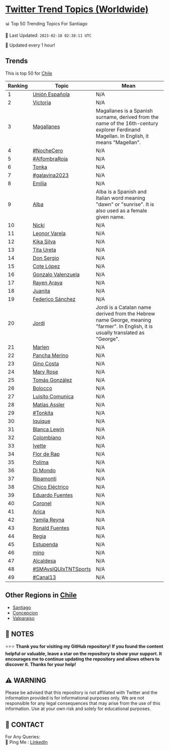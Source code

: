 [Twitter Trend Topics (Worldwide)](https://github.com/ErcinDedeoglu/Twitter-Trend-Topics)
==========


📊 Top 50 Trending Topics For Santiago

📆 Last Updated: `2023-02-18 02:38:11 UTC`

🔧 Updated every 1 hour!


## Trends

This is top 50 for [Chile](</Chile>)

| Ranking | Topic | Mean |
| ------- | ------------ | ------------ |
| 1 | [Unión Española](http://twitter.com/search?q=Uni%c3%b3n+Espa%c3%b1ola) | N/A |
| 2 | [Victoria](http://twitter.com/search?q=Victoria) | N/A |
| 3 | [Magallanes](http://twitter.com/search?q=Magallanes) | Magallanes is a Spanish surname, derived from the name of the 16th-century explorer Ferdinand Magellan. In English, it means "Magellan". |
| 4 | [#NocheCero](http://twitter.com/search?q=%23NocheCero) | N/A |
| 5 | [#AlfombraRoja](http://twitter.com/search?q=%23AlfombraRoja) | N/A |
| 6 | [Tonka](http://twitter.com/search?q=Tonka) | N/A |
| 7 | [#galavina2023](http://twitter.com/search?q=%23galavina2023) | N/A |
| 8 | [Emilia](http://twitter.com/search?q=Emilia) | N/A |
| 9 | [Alba](http://twitter.com/search?q=Alba) | Alba is a Spanish and Italian word meaning "dawn" or "sunrise". It is also used as a female given name. |
| 10 | [Nicki](http://twitter.com/search?q=Nicki) | N/A |
| 11 | [Leonor Varela](http://twitter.com/search?q=Leonor+Varela) | N/A |
| 12 | [Kika Silva](http://twitter.com/search?q=Kika+Silva) | N/A |
| 13 | [Tita Ureta](http://twitter.com/search?q=Tita+Ureta) | N/A |
| 14 | [Don Sergio](http://twitter.com/search?q=Don+Sergio) | N/A |
| 15 | [Cote López](http://twitter.com/search?q=Cote+L%c3%b3pez) | N/A |
| 16 | [Gonzalo Valenzuela](http://twitter.com/search?q=Gonzalo+Valenzuela) | N/A |
| 17 | [Rayen Araya](http://twitter.com/search?q=Rayen+Araya) | N/A |
| 18 | [Juanita](http://twitter.com/search?q=Juanita) | N/A |
| 19 | [Federico Sánchez](http://twitter.com/search?q=Federico+S%c3%a1nchez) | N/A |
| 20 | [Jordi](http://twitter.com/search?q=Jordi) | Jordi is a Catalan name derived from the Hebrew name George, meaning "farmer". In English, it is usually translated as "George". |
| 21 | [Marlen](http://twitter.com/search?q=Marlen) | N/A |
| 22 | [Pancha Merino](http://twitter.com/search?q=Pancha+Merino) | N/A |
| 23 | [Gino Costa](http://twitter.com/search?q=Gino+Costa) | N/A |
| 24 | [Mary Rose](http://twitter.com/search?q=Mary+Rose) | N/A |
| 25 | [Tomás González](http://twitter.com/search?q=Tom%c3%a1s+Gonz%c3%a1lez) | N/A |
| 26 | [Bolocco](http://twitter.com/search?q=Bolocco) | N/A |
| 27 | [Luisito Comunica](http://twitter.com/search?q=Luisito+Comunica) | N/A |
| 28 | [Matías Assler](http://twitter.com/search?q=Mat%c3%adas+Assler) | N/A |
| 29 | [#Tonkita](http://twitter.com/search?q=%23Tonkita) | N/A |
| 30 | [Iquique](http://twitter.com/search?q=Iquique) | N/A |
| 31 | [Blanca Lewin](http://twitter.com/search?q=Blanca+Lewin) | N/A |
| 32 | [Colombiano](http://twitter.com/search?q=Colombiano) | N/A |
| 33 | [Ivette](http://twitter.com/search?q=Ivette) | N/A |
| 34 | [Flor de Rap](http://twitter.com/search?q=Flor+de+Rap) | N/A |
| 35 | [Polima](http://twitter.com/search?q=Polima) | N/A |
| 36 | [Di Mondo](http://twitter.com/search?q=Di+Mondo) | N/A |
| 37 | [Ripamonti](http://twitter.com/search?q=Ripamonti) | N/A |
| 38 | [Chico Eléctrico](http://twitter.com/search?q=Chico+El%c3%a9ctrico) | N/A |
| 39 | [Eduardo Fuentes](http://twitter.com/search?q=Eduardo+Fuentes) | N/A |
| 40 | [Coronel](http://twitter.com/search?q=Coronel) | N/A |
| 41 | [Arica](http://twitter.com/search?q=Arica) | N/A |
| 42 | [Yamila Reyna](http://twitter.com/search?q=Yamila+Reyna) | N/A |
| 43 | [Ronald Fuentes](http://twitter.com/search?q=Ronald+Fuentes) | N/A |
| 44 | [Regia](http://twitter.com/search?q=Regia) | N/A |
| 45 | [Estupenda](http://twitter.com/search?q=Estupenda) | N/A |
| 46 | [mino](http://twitter.com/search?q=mino) | N/A |
| 47 | [Alcaldesa](http://twitter.com/search?q=Alcaldesa) | N/A |
| 48 | [#SMAvsIQUIxTNTSports](http://twitter.com/search?q=%23SMAvsIQUIxTNTSports) | N/A |
| 49 | [#Canal13](http://twitter.com/search?q=%23Canal13) | N/A |



## Other Regions in [Chile](</Chile>)

* [Santiago](</Chile/Santiago.md>)
* [Concepcion](</Chile/Concepcion.md>)
* [Valparaiso](</Chile/Valparaiso.md>)



## 📝 NOTES

⭐⭐⭐ **Thank you for visiting my GitHub repository! If you found the content helpful or valuable, leave a star on the repository to show your support. It encourages me to continue updating the repository and allows others to discover it. Thanks for your help!**


## ⚠️ WARNING

Please be advised that this repository is not affiliated with Twitter and the information provided is for informational purposes only. We are not responsible for any legal consequences that may arise from the use of this information. Use at your own risk and solely for educational purposes.


## 📨 CONTACT

 For Any Queries:  
            🏓 Ping Me : [LinkedIn](https://www.linkedin.com/in/ercindedeoglu/)
